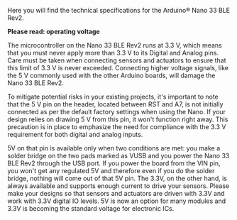 Here you will find the technical specifications for the Arduino® Nano 33 BLE Rev2.

**Please read: operating voltage**

The microcontroller on the Nano 33 BLE Rev2 runs at 3.3 V, which means that you must never apply more than 3.3 V to its Digital and Analog pins. Care must be taken when connecting sensors and actuators to ensure that this limit of 3.3 V is never exceeded. Connecting higher voltage signals, like the 5 V commonly used with the other Arduino boards, will damage the Nano 33 BLE Rev2.

To mitigate potential risks in your existing projects, it's important to note that the 5 V pin on the header, located between RST and A7, is not initially connected as per the default factory settings when using the Nano. If your design relies on drawing 5 V from this pin, it won't function right away. This precaution is in place to emphasize the need for compliance with the 3.3 V requirement for both digital and analog inputs.

5V on that pin is available only when two conditions are met: you make a solder bridge on the two pads marked as VUSB and you power the Nano 33 BLE Rev2 through the USB port. If you power the board from the VIN pin, you won't get any regulated 5V and therefore even if you do the solder bridge, nothing will come out of that 5V pin. The 3.3V, on the other hand, is always available and supports enough current to drive your sensors. Please make your designs so that sensors and actuators are driven with 3.3V and work with 3.3V digital IO levels. 5V is now an option for many modules and 3.3V is becoming the standard voltage for electronic ICs.